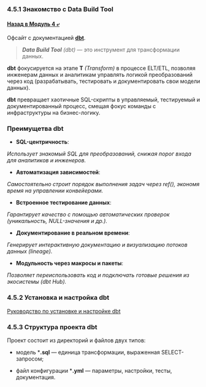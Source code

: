 ### 4.5.1 Знакомство с Data Build Tool

#### [Назад в Модуль 4 ⤶](/DE-101/Module4/readme.md)

Офсайт с документацией **[dbt](https://docs.getdbt.com/)**.

> _**Data Build Tool** (dbt)_ — это инструмент для трансформации данных.

**dbt** фокусируется на этапе **T** _(Transform)_ в процессе ELT/ETL, позволяя инженерам данных и аналитикам управлять 
логикой преобразований через код (разрабатывать, тестировать и документировать свои модели данных). 

**dbt** превращает хаотичные SQL-скрипты в управляемый, тестируемый и документированный процесс, смещая фокус команды 
с инфраструктуры на бизнес-логику.

### Преимущетва dbt
- **SQL-центричность**:

_Использует знакомый SQL для преобразований, снижая порог входа для аналитиков и инженеров._

- **Автоматизация зависимостей**:

_Самостоятельно строит порядок выполнения задач через ref(), экономя время на управлении конвейерами._

- **Встроенное тестирование данных**:

_Гарантирует качество с помощью автоматических проверок (уникальность, NULL-значения и др.)._

- **Документирование в реальном времени**:

_Генерирует интерактивную документацию и визуализацию потоков данных (lineage)._

- **Модульность через макросы и пакеты**:

_Позволяет переиспользовать код и подключать готовые решения из экосистемы (dbt Hub)._

### 4.5.2 Установка и настройка dbt

[Руководство по установке и настройке dbt](dbt/dbt_install.md)

### 4.5.3 Структура проекта dbt
Проект состоит из директорий и файлов двух типов:

- модель ***.sql** — единица трансформации, выраженная SELECT-запросом;

- файл конфигурации ***.yml** — параметры, настройки, тесты, документация.